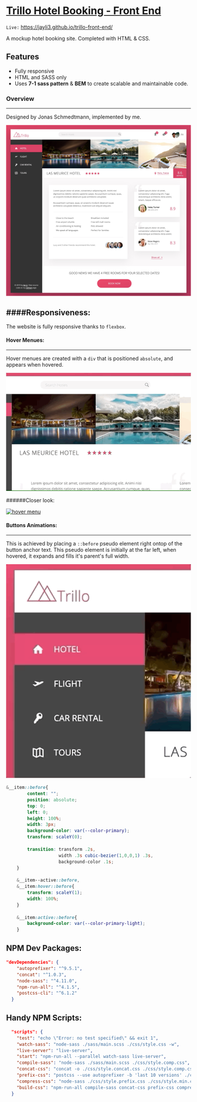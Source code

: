 # [Trillo Hotel Booking - Front End](https://jayli3.github.io/trillo-front-end/ "Trillo Hotel Booking - Front End")
`Live:` https://jayli3.github.io/trillo-front-end/

A mockup hotel booking site. Completed with HTML & CSS.

## Features
- Fully responsive
- HTML and SASS only
- Uses **7-1 sass pattern** & **BEM** to create scalable and maintainable code.

###  Overview
----
Designed by Jonas Schmedtmann, implemented by me.

[![overview](https://github.com/jayli3/trillo-front-end/blob/master/README_resources/overview.jpg?raw=true "overview")](https://github.com/jayli3/trillo-front-end/blob/master/README_resources/overview.jpg?raw=true "overview")

####Responsiveness:
---
The website is fully responsive thanks to `flexbox`.



#### Hover Menues:
---
Hover menues are created with a `div` that is positioned `absolute`, and appears when hovered.

[![search hover menu ](https://github.com/jayli3/trillo-front-end/blob/master/README_resources/gif03.gif?raw=true "search hover menu ")](https://github.com/jayli3/trillo-front-end/blob/master/README_resources/gif03.gif?raw=true "search hover menu ")

######Closer look:

[![hover menu](https://github.com/jayli3/trillo-front-end/blob/master/README_resources/gif04.gif?raw=true "hover menu")](https://github.com/jayli3/trillo-front-end/blob/master/README_resources/gif04.gif?raw=true "hover menu")


#### Buttons Animations:
---
This is achieved by placing a `::before` pseudo element right ontop of the button anchor text. This pseudo element is initially at the far left, when hovered, it expands and fills it&apos;s parent&apos;s full width.

[![button animations](https://github.com/jayli3/trillo-front-end/blob/master/README_resources/gif02.gif?raw=true "button animations")](https://github.com/jayli3/trillo-front-end/blob/master/README_resources/gif02.gif?raw=true "button animations")

```scss
&__item::before{
		content: "";
		position: absolute;
		top: 0;
		left: 0;
		height: 100%;
		width: 3px;
		background-color: var(--color-primary);
		transform: scaleY(0);

		transition: transform .2s, 
					width .3s cubic-bezier(1,0,0,1) .3s,
					background-color .1s;
	}

	&__item--active::before,
	&__item:hover::before{
		transform: scaleY(1);
		width: 100%;
	}

	&__item:active::before{
		background-color: var(--color-primary-light);
	}
```


## NPM Dev Packages:
```json
"devDependencies": {
    "autoprefixer": "^9.5.1",
    "concat": "^1.0.3",
    "node-sass": "^4.11.0",
    "npm-run-all": "^4.1.5",
    "postcss-cli": "^6.1.2"
  }
```

## Handy NPM Scripts:
```json
  "scripts": {
    "test": "echo \"Error: no test specified\" && exit 1",
    "watch-sass": "node-sass ./sass/main.scss ./css/style.css -w",
    "live-server": "live-server",
    "start": "npm-run-all --parallel watch-sass live-server",
    "compile-sass": "node-sass ./sass/main.scss ./css/style.comp.css",
    "concat-css": "concat -o ./css/style.concat.css ./css/style.comp.css ./css/icon-fonts.css",
    "prefix-css": "postcss --use autoprefixer -b 'last 10 versions' ./css/style.concat.css -o ./css/style.prefix.css",
    "compress-css": "node-sass ./css/style.prefix.css ./css/style.min.css --output-style compressed",
    "build-css": "npm-run-all compile-sass concat-css prefix-css compress-css"
  }
```



